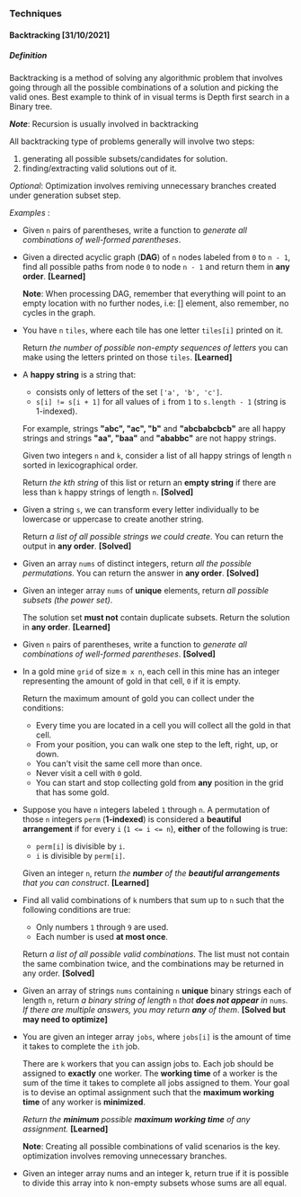### Techniques

#### Backtracking [31/10/2021]

##### Definition

Backtracking is a method of solving any algorithmic problem that involves going through all the possible combinations of a solution and picking the valid ones. Best example to think of in visual terms is Depth first search in a Binary tree.

**_Note_**: Recursion is usually involved in backtracking

All backtracking type of problems generally will involve two steps:
1. generating all possible subsets/candidates for solution.
2. finding/extracting valid solutions out of it.

*Optional*: Optimization involves remiving unnecessary branches created under generation subset step.

_Examples_ :

- Given `n` pairs of parentheses, write a function to _generate all combinations of well-formed parentheses_.

- Given a directed acyclic graph (**DAG**) of `n` nodes labeled from `0` to `n - 1`, find all possible paths from node `0` to node `n - 1` and return them in **any order**. **[Learned]**

  **Note**: When processing DAG, remember that everything will point to an empty location with no further nodes, i.e: [] element, also remember, no cycles in the graph.

- You have `n` `tiles`, where each tile has one letter `tiles[i]` printed on it.

  Return _the number of possible non-empty sequences of letters_ you can make using the letters printed on those `tiles`. **[Learned]**

- A **happy string** is a string that:

  - consists only of letters of the set `['a', 'b', 'c']`.
  - `s[i] != s[i + 1]` for all values of `i` from `1` to `s.length - 1` (string is 1-indexed).

  For example, strings **"abc", "ac", "b"** and **"abcbabcbcb"** are all happy strings and strings **"aa", "baa"** and **"ababbc"** are not happy strings.

  Given two integers `n` and `k`, consider a list of all happy strings of length `n` sorted in lexicographical order.

  Return _the kth string_ of this list or return an **empty string** if there are less than `k` happy strings of length `n`. **[Solved]**

- Given a string `s`, we can transform every letter individually to be lowercase or uppercase to create another string.

  Return _a list of all possible strings we could create_. You can return the output in **any order**. **[Solved]**

- Given an array `nums` of distinct integers, return _all the possible permutations_. You can return the answer in **any order**. **[Solved]**

- Given an integer array `nums` of **unique** elements, return _all possible subsets (the power set)_.

  The solution set **must not** contain duplicate subsets. Return the solution in **any order**. **[Learned]**

- Given `n` pairs of parentheses, write a function to _generate all combinations of well-formed parentheses_. **[Solved]**

- In a gold mine `grid` of size `m x n`, each cell in this mine has an integer representing the amount of gold in that cell, `0` if it is empty.

  Return the maximum amount of gold you can collect under the conditions:

  - Every time you are located in a cell you will collect all the gold in that cell.
  - From your position, you can walk one step to the left, right, up, or down.
  - You can't visit the same cell more than once.
  - Never visit a cell with `0` gold.
  - You can start and stop collecting gold from **any** position in the grid that has some gold.

- Suppose you have `n` integers labeled `1` through `n`. A permutation of those `n` integers `perm` (**1-indexed**) is considered a **beautiful arrangement** if for every `i` (`1 <= i <= n`), **either** of the following is true:

  - `perm[i]` is divisible by `i`.
  - `i` is divisible by `perm[i]`.

  Given an integer `n`, return _the **number** of the **beautiful arrangements** that you can construct_. **[Learned]**

- Find all valid combinations of `k` numbers that sum up to `n` such that the following conditions are true:

  - Only numbers `1` through `9` are used.
  - Each number is used **at most once**.

  Return _a list of all possible valid combinations_. The list must not contain the same combination twice, and the combinations may be returned in any order. **[Solved]**

- Given an array of strings `nums` containing `n` **unique** binary strings each of length `n`, return _a binary string of length_ `n` _that **does not appear** in_ `nums`_. If there are multiple answers, you may return **any** of them_. **[Solved but may need to optimize]**

- You are given an integer array `jobs`, where `jobs[i]` is the amount of time it takes to complete the `ith` job.

  There are `k` workers that you can assign jobs to. Each job should be assigned to **exactly** one worker. The **working time** of a worker is the sum of the time it takes to complete all jobs assigned to them. Your goal is to devise an optimal assignment such that the **maximum working time** of any worker is **minimized**.

  _Return the **minimum** possible **maximum working time** of any assignment._ **[Learned]**

  **Note**: Creating all possible combinations of valid scenarios is the key. optimization involves removing unnecessary branches.

- Given an integer array nums and an integer k, return true if it is possible to divide this array into k non-empty subsets whose sums are all equal.
